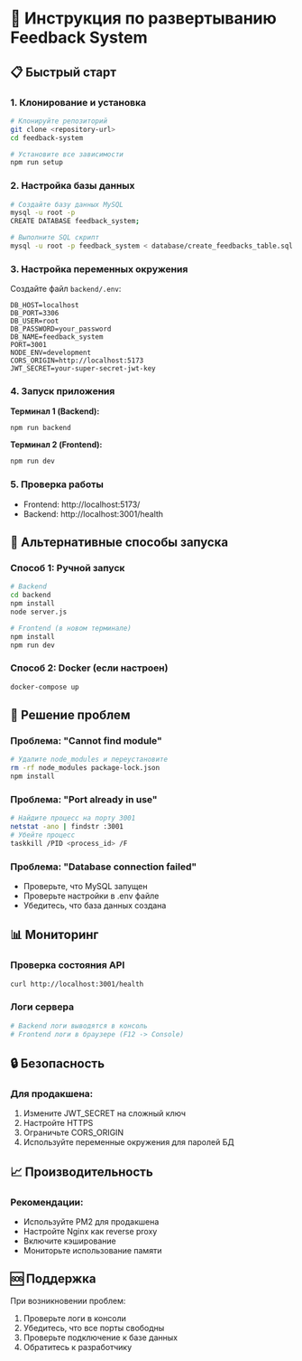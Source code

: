 # 🚀 Инструкция по развертыванию Feedback System

## 📋 Быстрый старт

### 1. Клонирование и установка
```bash
# Клонируйте репозиторий
git clone <repository-url>
cd feedback-system

# Установите все зависимости
npm run setup
```

### 2. Настройка базы данных
```bash
# Создайте базу данных MySQL
mysql -u root -p
CREATE DATABASE feedback_system;

# Выполните SQL скрипт
mysql -u root -p feedback_system < database/create_feedbacks_table.sql
```

### 3. Настройка переменных окружения
Создайте файл `backend/.env`:
```env
DB_HOST=localhost
DB_PORT=3306
DB_USER=root
DB_PASSWORD=your_password
DB_NAME=feedback_system
PORT=3001
NODE_ENV=development
CORS_ORIGIN=http://localhost:5173
JWT_SECRET=your-super-secret-jwt-key
```

### 4. Запуск приложения

**Терминал 1 (Backend):**
```bash
npm run backend
```

**Терминал 2 (Frontend):**
```bash
npm run dev
```

### 5. Проверка работы
- Frontend: http://localhost:5173/
- Backend: http://localhost:3001/health

## 🔧 Альтернативные способы запуска

### Способ 1: Ручной запуск
```bash
# Backend
cd backend
npm install
node server.js

# Frontend (в новом терминале)
npm install
npm run dev
```

### Способ 2: Docker (если настроен)
```bash
docker-compose up
```

## 🐛 Решение проблем

### Проблема: "Cannot find module"
```bash
# Удалите node_modules и переустановите
rm -rf node_modules package-lock.json
npm install
```

### Проблема: "Port already in use"
```bash
# Найдите процесс на порту 3001
netstat -ano | findstr :3001
# Убейте процесс
taskkill /PID <process_id> /F
```

### Проблема: "Database connection failed"
- Проверьте, что MySQL запущен
- Проверьте настройки в .env файле
- Убедитесь, что база данных создана

## 📊 Мониторинг

### Проверка состояния API
```bash
curl http://localhost:3001/health
```

### Логи сервера
```bash
# Backend логи выводятся в консоль
# Frontend логи в браузере (F12 -> Console)
```

## 🔒 Безопасность

### Для продакшена:
1. Измените JWT_SECRET на сложный ключ
2. Настройте HTTPS
3. Ограничьте CORS_ORIGIN
4. Используйте переменные окружения для паролей БД

## 📈 Производительность

### Рекомендации:
- Используйте PM2 для продакшена
- Настройте Nginx как reverse proxy
- Включите кэширование
- Мониторьте использование памяти

## 🆘 Поддержка

При возникновении проблем:
1. Проверьте логи в консоли
2. Убедитесь, что все порты свободны
3. Проверьте подключение к базе данных
4. Обратитесь к разработчику
